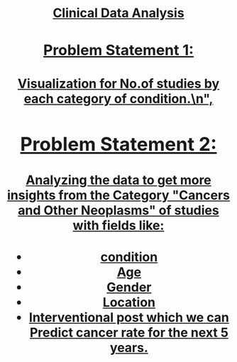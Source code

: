 <h1 align='center'><b><u>Clinical Data Analysis
 
### Problem Statement 1:
#### Visualization for No.of studies by each category of condition.\n",
## Problem Statement 2:
#### Analyzing the data to get more insights from the Category \"Cancers and Other Neoplasms\" of studies with fields like:
* condition
* Age
* Gender
* Location
* Interventional
post which we can Predict cancer rate for the next 5 years.
